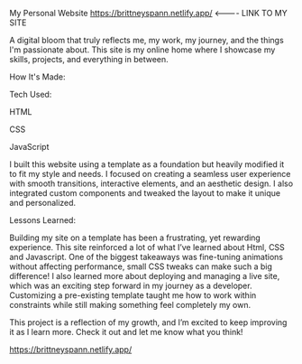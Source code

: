 
My Personal Website
https://brittneyspann.netlify.app/  <---- LINK TO MY SITE

A digital bloom that truly reflects me, my work, my journey, and the things I'm passionate about. This site is my online home where I showcase my skills, projects, and everything in between.



How It's Made:

Tech Used:

HTML

CSS 

JavaScript

I built this website using a template as a foundation but heavily modified it to fit my style and needs. I focused on creating a seamless user experience with smooth transitions, interactive elements, and an aesthetic design. I also integrated custom components and tweaked the layout to make it unique and personalized.

Lessons Learned:

Building my site on a template has been a frustrating, yet rewarding experience. This site reinforced a lot of what I’ve learned about Html, CSS and Javascript. One of the biggest takeaways was fine-tuning animations without affecting performance, small CSS tweaks can make such a big difference! I also learned more about deploying and managing a live site, which was an exciting step forward in my journey as a developer. Customizing a pre-existing template taught me how to work within constraints while still making something feel completely my own.

This project is a reflection of my growth, and I’m excited to keep improving it as I learn more. Check it out and let me know what you think!

https://brittneyspann.netlify.app/
